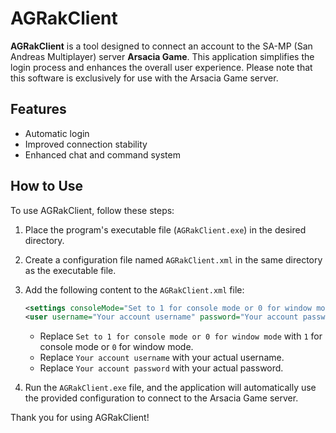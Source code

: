 # AGRakClient

**AGRakClient** is a tool designed to connect an account to the SA-MP (San Andreas Multiplayer) server **Arsacia Game**. This application simplifies the login process and enhances the overall user experience. Please note that this software is exclusively for use with the Arsacia Game server.

## Features
- Automatic login
- Improved connection stability
- Enhanced chat and command system

## How to Use
To use AGRakClient, follow these steps:

1. Place the program's executable file (`AGRakClient.exe`) in the desired directory.
2. Create a configuration file named `AGRakClient.xml` in the same directory as the executable file.
3. Add the following content to the `AGRakClient.xml` file:

   ```xml
   <settings consoleMode="Set to 1 for console mode or 0 for window mode"/>
   <user username="Your account username" password="Your account password" />
   ```

   - Replace `Set to 1 for console mode or 0 for window mode` with `1` for console mode or `0` for window mode.
   - Replace `Your account username` with your actual username.
   - Replace `Your account password` with your actual password.

4. Run the `AGRakClient.exe` file, and the application will automatically use the provided configuration to connect to the Arsacia Game server.


Thank you for using AGRakClient!

